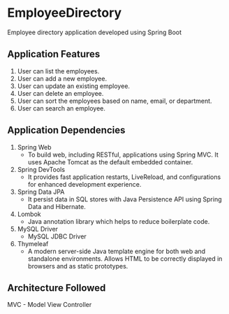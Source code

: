 # EmployeeDirectory
Employee directory application developed using Spring Boot

## Application Features
1. User can list the employees.
2. User can add a new employee.
3. User can update an existing employee.
4. User can delete an employee.
5. User can sort the employees based on name, email, or department.
6. User can search an employee.

## Application Dependencies
1. Spring Web
	* To build web, including RESTful, applications using Spring MVC. It uses Apache Tomcat as the default embedded container.
2. Spring DevTools
	* It provides fast application restarts, LiveReload, and configurations for enhanced development experience.
3. Spring Data JPA
	* It persist data in SQL stores with Java Persistence API using Spring Data and Hibernate.
4. Lombok
	* Java annotation library which helps to reduce boilerplate code.
5. MySQL Driver
	* MySQL JDBC Driver
6. Thymeleaf
	* A modern server-side Java template engine for both web and standalone environments. Allows HTML to be correctly displayed in browsers and as static prototypes.
  
  ## Architecture Followed
  MVC - Model View Controller
